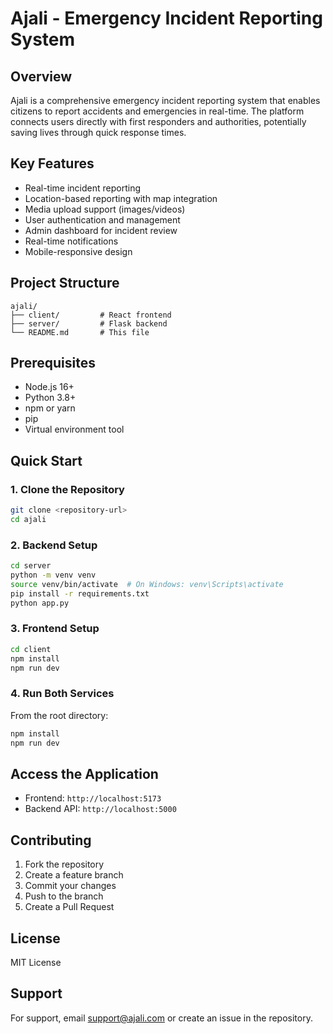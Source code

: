 # Ajali - Emergency Incident Reporting System

## Overview
Ajali is a comprehensive emergency incident reporting system that enables citizens to report accidents and emergencies in real-time. The platform connects users directly with first responders and authorities, potentially saving lives through quick response times.

## Key Features
- Real-time incident reporting
- Location-based reporting with map integration
- Media upload support (images/videos)
- User authentication and management
- Admin dashboard for incident review
- Real-time notifications
- Mobile-responsive design

## Project Structure
```
ajali/
├── client/         # React frontend
├── server/         # Flask backend
└── README.md       # This file
```

## Prerequisites
- Node.js 16+
- Python 3.8+
- npm or yarn
- pip
- Virtual environment tool

## Quick Start

### 1. Clone the Repository
```bash
git clone <repository-url>
cd ajali
```

### 2. Backend Setup
```bash
cd server
python -m venv venv
source venv/bin/activate  # On Windows: venv\Scripts\activate
pip install -r requirements.txt
python app.py
```

### 3. Frontend Setup
```bash
cd client
npm install
npm run dev
```

### 4. Run Both Services
From the root directory:
```bash
npm install
npm run dev
```

## Access the Application
- Frontend: `http://localhost:5173`
- Backend API: `http://localhost:5000`

## Contributing
1. Fork the repository
2. Create a feature branch
3. Commit your changes
4. Push to the branch
5. Create a Pull Request

## License
MIT License

## Support
For support, email support@ajali.com or create an issue in the repository.